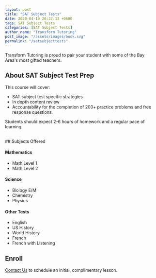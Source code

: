 ```yaml
---
layout: post
title: "SAT Subject Tests"
date: 2020-04-19 20:37:13 +0600
tags: SAT Subject Tests
categories: [SAT Subject Tests]
author_name: "Transform Tutoring"
post_image: "/assets/images/book.svg"
permalink: "/satsubjecttests"
---
```



Transform Tutoring is proud to pair your student with some of the Bay Area's most gifted teachers.

## About SAT Subject Test Prep

This course will cover:

* SAT subject test specific strategies
* In depth content review
* Accountability for the completion of 200+ practice problems and free response questions.

<h7>Students should expect 2-6 hours of homework and a regular pace of learning.</h7> 

<br>
## Subjects Offered

#### Mathematics

* Math Level 1
* Math Level 2

#### Science

* Biology E/M
* Chemistry
* Physics

#### Other Tests

* English
* US History 
* World History
* French
* French with Listening

## Enroll

[Contact Us](/pages/contact) to schedule an initial, complimentary lesson. 
